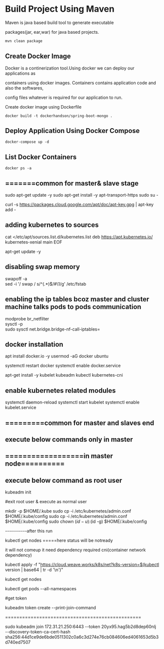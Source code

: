 # Build Project Using Maven

Maven is java based build tool to generate executable 

packages(jar, ear,war) for java based projects.

```bash
mvn clean package
```

## Create Docker Image
Docker is a continerization tool.Using docker we can deploy our applications as 

containers using docker images. Containers contains application code and also the softwares,

config files whatever is required for our application to run.

Create docker image using Dockerfile


```docker
docker build -t dockerhandson/spring-boot-mongo .
```

## Deploy Application Using Docker Compose 

```docker-compose 
docker-compose up -d 
```

## List Docker Containers
```docker
docker ps -a
```





## =======common for master& slave stage

sudo apt-get update -y
sudo apt-get install -y apt-transport-https
sudo su -

curl -s https://packages.cloud.google.com/apt/doc/apt-key.gpg | apt-key add -

## adding kubernetes to sources
cat <<EOF >/etc/apt/sources.list.d/kubernetes.list
deb https://apt.kubernetes.io/ kubernetes-xenial main
EOF

apt-get update -y
##  disabling swap memory
swapoff -a                                    
sed -i '/ swap / s/^\(.*\)$/#\1/g' /etc/fstab

## enabling the ip tables   bcoz master and cluster machine talks pods to pods communication

modprobe br_netfilter                                       
sysctl -p                                          
sudo sysctl net.bridge.bridge-nf-call-iptables=

## docker installation

apt install docker.io -y
usermod -aG docker ubuntu

systemctl restart docker
systemctl enable docker.service


apt-get install -y kubelet kubeadm kubectl kubernetes-cni  
## enable kubernetes related modules

systemctl daemon-reload
systemctl start kubelet
systemctl enable kubelet.service

## =========common for master and slaves end



## execute below commands only in master


## ==================in master node==========

## execute below command as root user

kubeadm init

#exit root user & execute as normal user

mkdir -p $HOME/.kube
sudo cp -i /etc/kubernetes/admin.conf $HOME/.kube/config
sudo cp -i /etc/kubernetes/admin.conf $HOME/.kube/config
sudo chown $(id -u):$(id -g) $HOME/.kube/config

-----------after this run 

kubectl get nodes  =====here status will be notready

it will not comeup it need dependency required cni(container network dependency)  

kubectl apply -f "https://cloud.weave.works/k8s/net?k8s-version=$(kubectl version | base64 | tr -d '\n')"

kubectl get nodes

kubectl get pods --all-namespaces

#get token

kubeadm token create --print-join-command


================================================

sudo kubeadm join 172.31.21.250:6443 --token 20yx95.hag5b2d8dep60nlj \
    --discovery-token-ca-cert-hash sha256:44d1ce9de6bde0511302c0a6c3d274e76cb084606ed4061653d5b3d740ed7507







